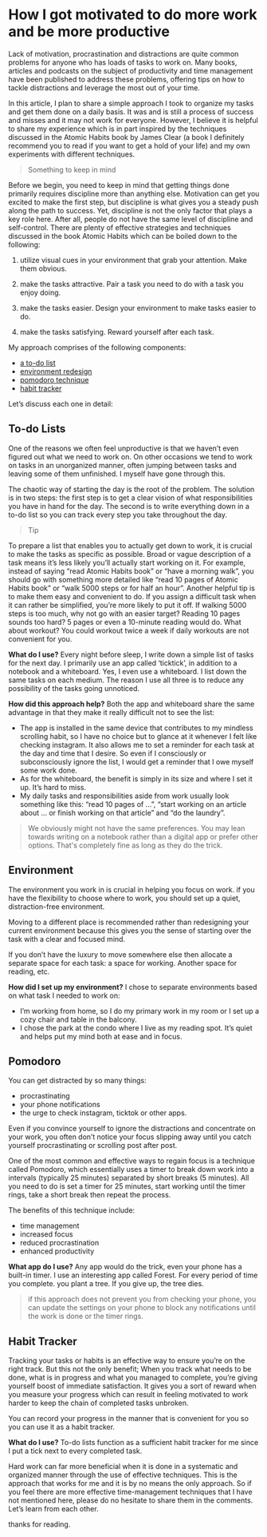 # How I got motivated to do more work and be more productive

Lack of motivation, procrastination and distractions are quite common problems for anyone who has loads of tasks to work on. Many books, articles and podcasts on the subject of productivity and time management have been published to address these problems, offering tips on how to tackle distractions and leverage the most out of your time.

In this article, I plan to share a simple approach I took to organize my tasks and get them done on a daily basis. It was and is still a process of success and misses and it may not work for everyone. However, I believe it is helpful to share my experience which is in part inspired by the techniques discussed in the Atomic Habits book by James Clear (a book I definitely recommend you to read if you want to get a hold of your life) and my own experiments with different techniques.

> Something to keep in mind

Before we begin, you need to keep in mind that getting things done primarily requires discipline more than anything else. Motivation can get you excited to make the first step, but discipline is what gives you a steady push along the path to success. Yet, discipline is not the only factor that plays a key role here. After all, people do not have the same level of discipline and self-control. There are plenty of effective strategies and techniques discussed in the book Atomic Habits which can be boiled down to the following:

1. utilize visual cues in your environment that grab your attention. Make them obvious.

2. make the tasks attractive. Pair a task you need to do with a task you enjoy doing.

3. make the tasks easier. Design your environment to make tasks easier to do.

4. make the tasks satisfying. Reward yourself after each task.

My approach comprises of the following components:

- [a to-do list](#to-do-list)
- [environment redesign](#environment)
- [pomodoro technique](#pomodoro)
- [habit tracker](#habit-tracker)

Let’s discuss each one in detail:

## To-do Lists
One of the reasons we often feel unproductive is that we haven’t even figured out what we need to work on. On other occasions we tend to work on tasks in an unorganized manner, often jumping between tasks and leaving some of them unfinished. I myself have gone through this.

The chaotic way of starting the day is the root of the problem. The solution is in two steps: the first step is to get a clear vision of what responsibilities you have in hand for the day. The second is to write everything down in a to-do list so you can track every step you take throughout the day.

> Tip

To prepare a list that enables you to actually get down to work, it is crucial to make the tasks as specific as possible. Broad or vague description of a task means it’s less likely you’ll actually start working on it. For example, instead of saying “read Atomic Habits book” or “have a morning walk”, you should go with something more detailed like “read 10 pages of Atomic Habits book” or “walk 5000 steps or for half an hour”.
Another helpful tip is to make them easy and convenient to do. If you assign a difficult task when it can rather be simplified, you’re more likely to put it off. If walking 5000 steps is too much, why not go with an easier target? Reading 10 pages sounds too hard? 5 pages or even a 10-minute reading would do. What about workout? You could workout twice a week if daily workouts are not convenient for you.

**What do I use?** Every night before sleep, I write down a simple list of tasks for the next day. I primarily use an app called ‘ticktick’, in addition to a notebook and a whiteboard. Yes, I even use a whiteboard. I list down the same tasks on each medium. The reason I use all three is to reduce any possibility of the tasks going unnoticed.

**How did this approach help?** Both the app and whiteboard share the same advantage in that they make it really difficult not to see the list:

- The app is installed in the same device that contributes to my mindless scrolling habit, so I have no choice but to glance at it whenever I felt like checking instagram. It also allows me to set a reminder for each task at the day and time that I desire. So even if I consciously or subconsciously ignore the list, I would get a reminder that I owe myself some work done.
- As for the whiteboard, the benefit is simply in its size and where I set it up. It’s hard to miss.
- My daily tasks and responsibilities aside from work usually look something like this: “read 10 pages of …”, “start working on an article about … or finish working on that article” and “do the laundry”.

> We obviously might not have the same preferences. You may lean towards writing on a notebook rather than a digital app or prefer other options. That's completely fine as long as they do the trick.


## Environment
The environment you work in is crucial in helping you focus on work. if you have the flexibility to choose where to work, you should set up a quiet, distraction-free environment.

Moving to a different place is recommended rather than redesigning your current environment because this gives you the sense of starting over the task with a clear and focused mind.

If you don’t have the luxury to move somewhere else then allocate a separate space for each task: a space for working. Another space for reading, etc.

**How did I set up my environment?** I chose to separate environments based on what task I needed to work on:

- I’m working from home, so I do my primary work in my room or I set up a cozy chair and table in the balcony.
- I chose the park at the condo where I live as my reading spot. It’s quiet and helps put my mind both at ease and in focus.

## Pomodoro
You can get distracted by so many things:

- procrastinating
- your phone notifications
- the urge to check instagram, ticktok or other apps.

Even if you convince yourself to ignore the distractions and concentrate on your work, you often don’t notice your focus slipping away until you catch yourself procrastinating or scrolling post after post.

One of the most common and effective ways to regain focus is a technique called Pomodoro, which essentially uses a timer to break down work into a intervals (typically 25 minutes) separated by short breaks (5 minutes). All you need to do is set a timer for 25 minutes, start working until the timer rings, take a short break then repeat the process.

The benefits of this technique include:

- time management
- increased focus
- reduced procrastination
- enhanced productivity

**What app do I use?** Any app would do the trick, even your phone has a built-in timer. I use an interesting app called Forest. For every period of time you complete. you plant a tree. If you give up, the tree dies.

> if this approach does not prevent you from checking your phone, you can update the settings on your phone to block any notifications until the work is done or the timer rings.

## Habit Tracker
Tracking your tasks or habits is an effective way to ensure you’re on the right track. But this not the only benefit; When you track what needs to be done, what is in progress and what you managed to complete, you’re giving yourself boost of immediate satisfaction. It gives you a sort of reward when you measure your progress which can result in feeling motivated to work harder to keep the chain of completed tasks unbroken.

You can record your progress in the manner that is convenient for you so you can use it as a habit tracker.

**What do I use?** To-do lists function as a sufficient habit tracker for me since I put a tick next to every completed task.

Hard work can far more beneficial when it is done in a systematic and organized manner through the use of effective techniques. This is the approach that works for me and it is by no means the only approach. So if you feel there are more effective time-management techniques that I have not mentioned here, please do no hesitate to share them in the comments. Let’s learn from each other.


thanks for reading.
